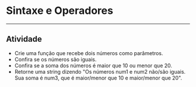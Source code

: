 # Sintaxe e Operadores
----------------------------------------
## Atividade  

 * Crie uma função que recebe dois números como parâmetros. 
 * Confira se os números são iguais.
 * Confira se a soma dos números é maior que 10 ou menor que 20.
 * Retorne uma string dizendo "Os números num1 e num2 não/são iguais. Sua soma é num3, que é maior/menor que 10 e maior/menor que 20".